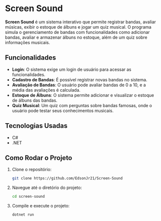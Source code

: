# Screen Sound

**Screen Sound** é um sistema interativo que permite registrar bandas, avaliar músicas, exibir o estoque de álbuns e jogar um quiz musical. O programa simula o gerenciamento de bandas com funcionalidades como adicionar bandas, avaliar e armazenar álbuns no estoque, além de um quiz sobre informações musicais.

## Funcionalidades

- **Login**: O sistema exige um login de usuário para acessar as funcionalidades.
- **Cadastro de Bandas**: É possível registrar novas bandas no sistema.
- **Avaliação de Bandas**: O usuário pode avaliar bandas de 0 a 10, e a média das avaliações é calculada.
- **Estoque de Álbuns**: O sistema permite adicionar e visualizar o estoque de álbuns das bandas.
- **Quiz Musical**: Um quiz com perguntas sobre bandas famosas, onde o usuário pode testar seus conhecimentos musicais.

## Tecnologias Usadas

- C#
- .NET

## Como Rodar o Projeto

1. Clone o repositório:
   ```bash
   git clone https://github.com/EdsonJr21/Screen-Sound

2. Navegue até o diretório do projeto:
    ```bash
    cd screen-sound

3. Compile e execute o projeto:
    ```bash
    dotnet run

